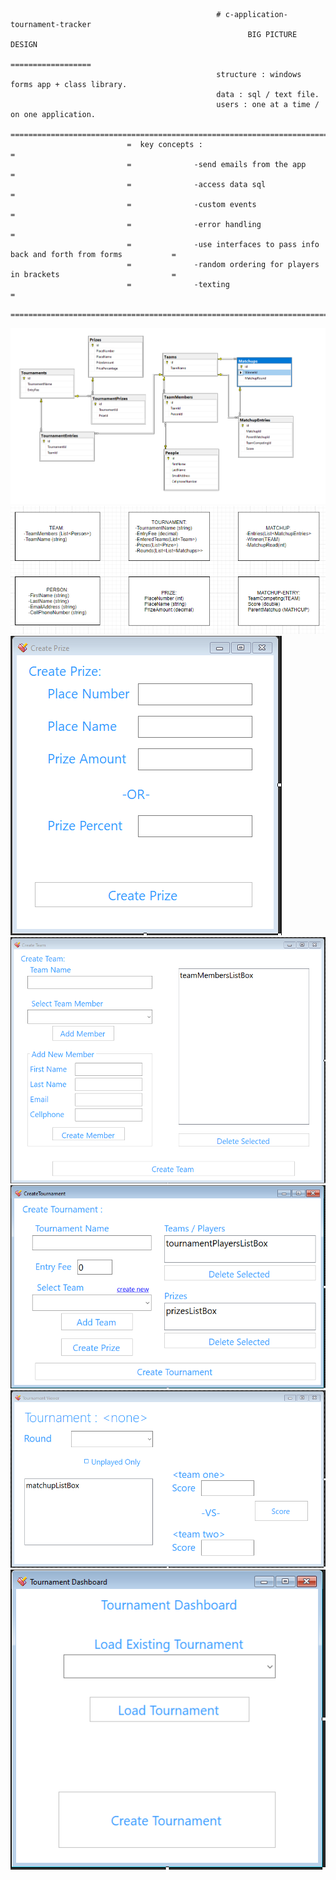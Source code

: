                                                   # c-application-tournament-tracker
                                                         BIG PICTURE DESIGN
                                                         ==================
                                                  structure : windows forms app + class library.
                                                  data : sql / text file. 
                                                  users : one at a time / on one application.
                              =================================================================================
                              =  key concepts :                                                               =
                              =              -send emails from the app                                        =
                              =              -access data sql                                                 =
                              =              -custom events                                                   =
                              =              -error handling                                                  =
                              =              -use interfaces to pass info back and forth from forms           =
                              =              -random ordering for players in brackets                         =
                              =              -texting                                                         =
                              =================================================================================
![alt-text](https://github.com/andreiserbanrazvan/c-application-tournament-tracker/blob/master/Images/db-model-diagram.PNG)
![alt-text](https://github.com/andreiserbanrazvan/c-application-tournament-tracker/blob/master/Images/model-snap.PNG)
![alt-text](https://github.com/andreiserbanrazvan/c-application-tournament-tracker/blob/master/Images/CreatePrizeForm.PNG)
![alt-text](https://github.com/andreiserbanrazvan/c-application-tournament-tracker/blob/master/Images/CreateTeamForm.PNG)
![alt-text](https://github.com/andreiserbanrazvan/c-application-tournament-tracker/blob/master/Images/CreateTournamentForm.PNG)
![alt-text](https://github.com/andreiserbanrazvan/c-application-tournament-tracker/blob/master/Images/TournamentViewer.PNG)
![alt-text](https://github.com/andreiserbanrazvan/c-application-tournament-tracker/blob/master/Images/tournamentForm.PNG)
